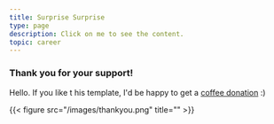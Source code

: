 ```yaml
---
title: Surprise Surprise
type: page
description: Click on me to see the content.
topic: career 
---
```


### Thank you for your support!



Hello. If you like t his template, I'd be happy to get a [coffee donation](https://ko-fi.com/heycharlola) :)

{{< figure src="/images/thankyou.png" title="" >}}